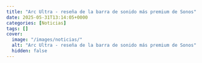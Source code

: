 ```yaml
---
title: "Arc Ultra - reseña de la barra de sonido más premium de Sonos"
date: 2025-05-31T13:14:05+0000
categories: [Noticias]
tags: []
cover:
  image: "/images/noticias/"
  alt: "Arc Ultra - reseña de la barra de sonido más premium de Sonos"
  hidden: false
---
```



